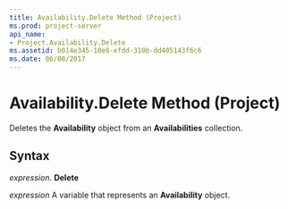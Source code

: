 ```yaml
---
title: Availability.Delete Method (Project)
ms.prod: project-server
api_name:
- Project.Availability.Delete
ms.assetid: b014e345-10e8-efdd-310b-dd405143f6c6
ms.date: 06/08/2017
---
```



# Availability.Delete Method (Project)

Deletes the **Availability** object from an **Availabilities** collection.


## Syntax

 _expression_. **Delete**

 _expression_ A variable that represents an **Availability** object.



